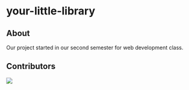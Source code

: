 # your-little-library
 
## About

Our project started in our second semester for web development class. 


## Contributors

[![](https://contrib.rocks/image?repo=r-jj09/your-little-library)](https://github.com/r-jj09/your-little-library/graphs/contributors)

